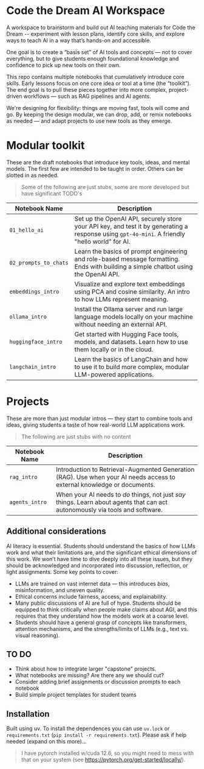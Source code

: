 # Code the Dream AI Workspace
A workspace to brainstorm and build out AI teaching materials for Code the Dream -- experiment with lesson plans, identify core skills, and explore ways to teach AI in a way that’s hands-on and accessible.

One goal is to create a “basis set” of AI tools and concepts — not to cover everything, but to give students enough foundational knowledge and confidence to pick up new tools on their own.

This repo contains multiple notebooks that cumulatively introduce core skills. Early lessons focus on one core idea or tool at a time (the “toolkit”). The end goal is to pull these pieces together into more complex, project-driven workflows — such as RAG pipelines and AI agents.

We're designing for flexibility: things are moving fast, tools will come and go. By keeping the design modular, we can drop, add, or remix notebooks as needed — and adapt projects to use new tools as they emerge.

# Modular toolkit
These are the draft notebooks that introduce key tools, ideas, and mental models. The first few are intended to be taught in order. Others can be slotted in as needed. 

> Some of the following are just stubs, some are more developed but have significant TODO's

| Notebook Name         | Description |
|-----------------------|-------------|
| `01_hello_ai`         | Set up the OpenAI API, securely store your API key, and test it by generating a response using `gpt-4o-mini`. A friendly "hello world" for AI. |
| `02_prompts_to_chats` | Learn the basics of prompt engineering and role-based message formatting. Ends with building a simple chatbot using the OpenAI API. |
| `embeddings_intro`    | Visualize and explore text embeddings using PCA and cosine similarity. An intro to how LLMs represent meaning. |
| `ollama_intro`        | Install the Ollama server and run large language models locally on your machine without needing an external API. |
| `huggingface_intro`   | Get started with Hugging Face tools, models, and datasets. Learn how to use them locally or in the cloud. |
| `langchain_intro`     | Learn the basics of LangChain and how to use it to build more complex, modular LLM-powered applications. |

# Projects
These are more than just modular intros — they start to combine tools and ideas, giving students a taste of how real-world LLM applications work. 

> The following are just stubs with no content

| Notebook Name         | Description |
|-----------------------|-------------|
| `rag_intro`           | Introduction to Retrieval-Augmented Generation (RAG). Use when your AI needs access to external knowledge or documents. |
| `agents_intro`        | When your AI needs to *do* things, not just *say* things. Learn about agents that can act autonomously via tools and software. |

## Additional considerations
AI literacy is essential. Students should understand the basics of how LLMs work and what their limitations are, and the significant ethical dimensions of this work. We won’t have time to dive deeply into all these issues, but they should be acknowledged and incorporated into discussion, reflection, or light assignments. Some key points to cover: 

- LLMs are trained on vast internet data — this introduces *bias*, misinformation, and uneven quality.
- Ethical concerns include fairness, access, and explainability.
- Many public discussions of AI are full of hype. Students should be equipped to think critically when people make claims about AGI, and this requires that they understand how the models work at a coarse level. 
- Students should have a general grasp of concepts like transformers, attention mechanisms, and the strengths/limits of LLMs (e.g., text vs. visual reasoning).


## TO DO
- Think about how to integrate larger "capstone" projects.
- What notebooks are missing? Are there any we should cut? 
- Consider adding brief assignments or discussion prompts to each notebook
- Build simple project templates for student teams

## Installation
Built using uv. To install the dependences you can use `uv.lock` or `requirements.txt` (`pip install -r requirements.txt`). Please ask if help needed (expand on this more)...

> I have pytorch installed w/cuda 12.6, so you might need to mess with that on your system (see https://pytorch.org/get-started/locally/).